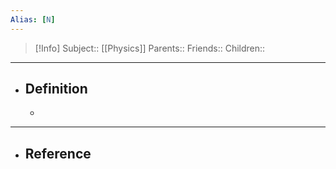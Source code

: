 ```yaml
---
Alias: [N]
---
```

> [!Info]
> Subject:: [[Physics]]
> Parents:: 
> Friends:: 
> Children:: 
---
- ## Definition
	- 
---
- ## Reference